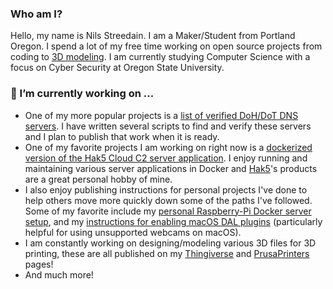 <!--
# Hi there. I am Nils 👋 . Welcome to my Profile!!!

**nilsstreedain/nilsstreedain** is a ✨ _special_ ✨ repository because its `README.md` (this file) appears on your GitHub profile.

Here are some ideas to get you started:

- 🔭 I’m currently working on ...
- 🌱 I’m currently learning ...
- 👯 I’m looking to collaborate on ...
- 🤔 I’m looking for help with ...
- 💬 Ask me about ...
- 📫 How to reach me: ...
- 😄 Pronouns: ...
- ⚡ Fun fact: ...
-->


### Who am I?
Hello, my name is Nils Streedain. I am a Maker/Student from Portland Oregon. I spend a lot of my free time working on open source projects from coding to [3D modeling](https://www.thingiverse.com/nilsstreedain). I am currently studying Computer Science with a focus on Cyber Security at Oregon State University.

### 🔭 I’m currently working on ...
- One of my more popular projects is a [list of verified DoH/DoT DNS servers](https://github.com/nilsstreedain/Long-List-of-DNS-Servers). I have written several scripts to find and verify these servers and I plan to publish that work when it is ready.
- One of my favorite projects I am working on right now is a [dockerized version of the Hak5 Cloud C2 server application](https://github.com/nilsstreedain/Cloud-C2-Docker). I enjoy running and maintaining various server applications in Docker and [Hak5](https://hak5.org)'s products are a great personal hobby of mine.
- I also enjoy publishing instructions for personal projects I've done to help others move more quickly down some of the paths I've followed. Some of my favorite include my [personal Raspberry-Pi Docker server setup](https://github.com/nilsstreedain/RPi-Docker-Server-Setup), and my [instructions for enabling macOS DAL plugins](https://github.com/nilsstreedain/macOS-DAL-Webcam-Workaround) (particularly helpful for using unsupported webcams on macOS).
- I am constantly working on designing/modeling various 3D files for 3D printing, these are all published on my [Thingiverse](https://www.thingiverse.com/nilsstreedain) and [PrusaPrinters](https://www.prusaprinters.org/social/1142-nilsstreedain/about) pages!
- And much more!

